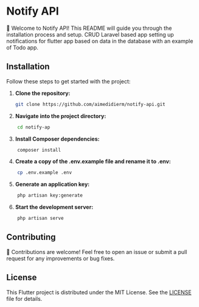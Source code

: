 # Notify API

🚀 Welcome to Notify API! This README will guide you through the installation process and setup.
CRUD Laravel based app setting up notifications for flutter app based on data in the database with an example of Todo app.

## Installation

Follow these steps to get started with the project:

1. **Clone the repository:**

    ```bash
    git clone https://github.com/aimedidierm/notify-api.git
    ```

2. **Navigate into the project directory:**

```bash
    cd notify-ap
```

3. **Install Composer dependencies:**

```bash
    composer install
```

4. **Create a copy of the .env.example file and rename it to .env:**

```bash
    cp .env.example .env
```

5. **Generate an application key:**

```bash
    php artisan key:generate
```

6. **Start the development server:**

```bash
    php artisan serve
```

## Contributing

🎉 Contributions are welcome! Feel free to open an issue or submit a pull request for any improvements or bug fixes.

## License

This Flutter project is distributed under the MIT License. See the [LICENSE](LICENSE) file for details.
